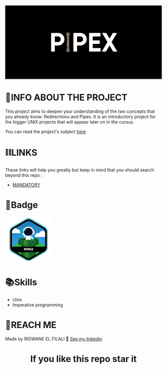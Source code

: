 ![image](https://github.com/RIDWANE-EL-FILALI/PIPEX/blob/master/Web_Photo_Editor.jpg)


# 👤INFO ABOUT THE PROJECT
This project aims to deepen your understanding of the two concepts that you already know: Redirections and Pipes. It is an introductory project for the bigger UNIX projects that will appear later on in the cursus.

You can read the project's subject [here](https://github.com/RIDWANE-EL-FILALI/PIPEX/blob/master/en.subject.pdf)

# ⛓️LINKS
These links will help you greatly but keep in mind that you should search beyond this repo :
* [MANDATORY](https://github.com/RIDWANE-EL-FILALI/PIPEX/tree/master/mandatory)

# 🥇Badge
![image](https://github.com/RIDWANE-EL-FILALI/42_badges_1337/blob/master/pipexe.png)

# 📚Skills
* Unix
* Imperative programming

# 📱REACH ME
Made by RIDWANE EL FILALI 👋 [See my linkedin](https://www.linkedin.com/in/ridwane-elfilali-0ab7aa253/)

<p align="center">
<h1 align="center"><strong>If you like this repo star it</strong></h1>
</p>
